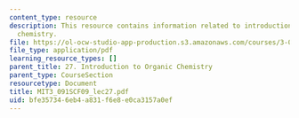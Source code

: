 ```yaml
---
content_type: resource
description: This resource contains information related to introduction to organic
  chemistry.
file: https://ol-ocw-studio-app-production.s3.amazonaws.com/courses/3-091sc-introduction-to-solid-state-chemistry-fall-2010/bfe357346eb4a831f6e8e0ca3157a0ef_MIT3_091SCF09_lec27.pdf
file_type: application/pdf
learning_resource_types: []
parent_title: 27. Introduction to Organic Chemistry
parent_type: CourseSection
resourcetype: Document
title: MIT3_091SCF09_lec27.pdf
uid: bfe35734-6eb4-a831-f6e8-e0ca3157a0ef
---
```

